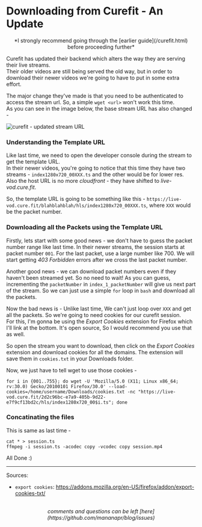 # Downloading from Curefit - An Update

<center>
*I strongly recommend going through the [earlier guide](/curefit.html) before proceeding further*
</center>

Curefit has updated their backend which alters the way they are serving their live streams.
<br>
Their older videos are still being served the old way, but in order to download their newer videos we're going to have to put in some extra effort.

The major change they've made is that you need to be authenticated to access the stream url. So, a simple `wget <url>` won't work this time.
<br>
As you can see in the image below, the base stream URL has also changed -

<picture>
  <img src="/images/curefit_update.png" alt="curefit - updated stream URL">
</picture>

### Understanding the Template URL

Like last time, we need to open the developer console during the stream to get the template URL.
<br>
In their newer videos, you're going to notice that this time they have two streams - `index1280x720_00XXX.ts` and the other would be for lower res.
<br>
Also the host URL is no more *cloudfront* - they have shifted to *live-vod.cure.fit*.

So, the template URL is going to be something like this - `https://live-vod.cure.fit/blahblahblah/hls/index1280x720_00XXX.ts`, where `XXX` would be the packet number.

### Downloading all the Packets using the Template URL

Firstly, lets start with some good news - we don't have to guess the packet number range like last time. In their newer streams, the session starts at packet number `001`.
For the last packet, use a large number like 700. We will start getting *403 Forbidden* errors after we cross the last packet number.

Another good news - we can download packet numbers even if they haven't been streamed yet. So no need to wait!
As you can guess, incrementing the `packetNumber` in `index_1_packetNumber` will give us next part of the stream.
So we can just use a simple `for` loop in `bash` and download all the packets.

Now the bad news is - Unlike last time, We can't just loop over `XXX` and get all the packets. So we're going to need cookies for our curefit session.
<br>
For this, I'm gonna be using the *Export Cookies* extension for Firefox which I'll link at the bottom. It's open source, So I would recommend you use that as well.

So open the stream you want to download, then click on the *Export Cookies* extension and download cookies for all the domains. The extension will save them in `cookies.txt` in your Downloads folder.

Now, we just have to tell wget to use those cookies -
```
for i in {001..755}; do wget -U 'Mozilla/5.0 (X11; Linux x86_64; rv:30.0) Gecko/20100101 Firefox/30.0' --load-cookies=/home/username/Downloads/cookies.txt -nc "https://live-vod.cure.fit/2d2c96bc-e7a9-405b-9d22-e7f9cf13bd2c/hls/index1280x720_00$i.ts"; done
```

### Concatinating the files

This is same as last time -
```
cat * > session.ts
ffmpeg -i session.ts -acodec copy -vcodec copy session.mp4
```

All Done :)

---

Sources:

- `export cookies`: <https://addons.mozilla.org/en-US/firefox/addon/export-cookies-txt/>

<br>
<center><i>
comments and questions can be left [here](https://github.com/mananapr/blog/issues)
</i></center>
